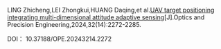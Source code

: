 LING Zhicheng,LEI Zhongkui,HUANG Daqing,et al.[UAV target positioning integrating multi-dimensional attitude adaptive sensing](1)[J].Optics and Precision Engineering,2024,32(14):2272-2285.

DOI： 10.37188/OPE.20243214.2272

[1]: https://ope.lightpublishing.cn/zh/article/doi/10.37188/OPE.20243214.2272/
